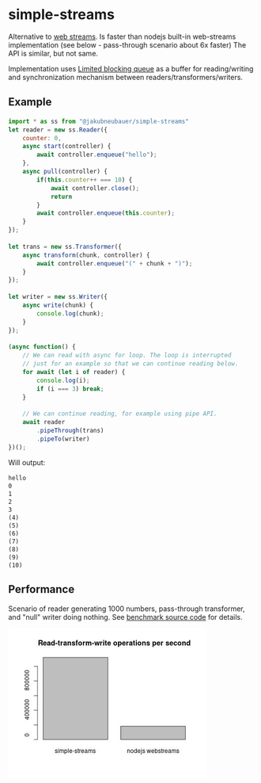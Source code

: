 # simple-streams

Alternative to [web streams](https://developer.mozilla.org/en-US/docs/Web/API/Streams_API).
Is faster than nodejs built-in web-streams implementation (see below - pass-through scenario about 6x faster)
The API is similar, but not same.

Implementation uses
[Limited blocking queue](https://www.npmjs.com/package/@jakubneubauer/limited-blocking-queue)
as a buffer for reading/writing
and synchronization mechanism between readers/transformers/writers.

## Example

```javascript
import * as ss from "@jakubneubauer/simple-streams"
let reader = new ss.Reader({
    counter: 0,
    async start(controller) {
        await controller.enqueue("hello");
    },
    async pull(controller) {
        if(this.counter++ === 10) {
            await controller.close();
            return
        }
        await controller.enqueue(this.counter);
    }
});

let trans = new ss.Transformer({
    async transform(chunk, controller) {
        await controller.enqueue("(" + chunk + ")");
    }
});

let writer = new ss.Writer({
    async write(chunk) {
        console.log(chunk);
    }
});

(async function() {
    // We can read with async for loop. The loop is interrupted
    // just for an example so that we can continue reading below.
    for await (let i of reader) {
        console.log(i);
        if (i === 3) break;
    }
    
    // We can continue reading, for example using pipe API.
    await reader
        .pipeThrough(trans)
        .pipeTo(writer)
})();
```

Will output:
```text
hello
0
1
2
3
(4)
(5)
(6)
(7)
(8)
(9)
(10)
```

## Performance
Scenario of reader generating 1000 numbers, pass-through transformer, and "null" writer doing nothing.
See [benchmark source code](./perf.js) for details.

![Performance Comparison](./doc/perf1.jpg)
